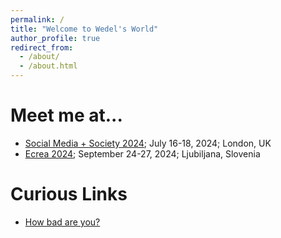 ```yaml
---
permalink: /
title: "Welcome to Wedel's World"
author_profile: true
redirect_from: 
  - /about/
  - /about.html
---
```


Meet me at...
======
* [Social Media + Society 2024](https://socialmediaandsociety.org/); July 16-18, 2024; London, UK
* [Ecrea 2024](https://c-in.floq.live/event/ecrea2024/dailyprogramme?objectClass=timeslot&objectId=6655830ac063c3726cdac45e&type=detail); September 24-27, 2024; Ljubiljana, Slovenia


Curious Links
======

* [How bad are you?](https://darkfactor.org/)

